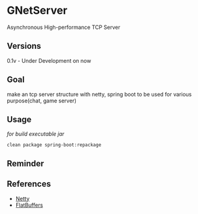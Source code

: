 # GNetServer
Asynchronous High-performance TCP Server

## Versions
0.1v - Under Development on now

## Goal
make an tcp server structure with netty, spring boot to be used for various purpose(chat, game server)

## Usage
*for build executable jar*
```
clean package spring-boot:repackage
```

## Reminder


## References
* [Netty](https://github.com/netty/netty)
* [FlatBuffers](https://github.com/google/flatbuffers)
